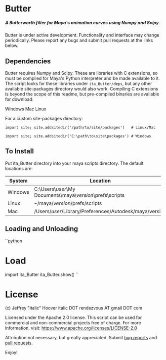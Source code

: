 # Butter
##### A Butterworth filter for Maya's animation curves using Numpy and Scipy.

Butter is under active development. Functionality and interface may change
periodically. Please report any bugs and submit pull requests at the links
below.

Dependencies
--
Butter requires Numpy and Scipy. These are libraries with C extensions, so must
be compiled for Maya's Python interpreter and be made available to it. The
script looks for these libraries under `ita_Butter/deps`, but any other
available site-packages directory would also work. Compiling C extensions is
beyond the scope of this readme, but pre-compiled binaries are available for
download:

[Windows](TBD)
[Mac](TBD)
[Linux](TBD)

For a custom site-packages directory:

`import site; site.addsitedir('/path/to/site/packages')   # Linux/Mac`

`import site; site.addsitedir('C:\path\to\site\packages') # Windows`

To Install
--
Put ita_Butter directory into your maya scripts directory. The default
locations are:

| System | Location |
| ------ | ------ |
| Windows | C:\Users\\_user_\My Documents\maya\\_version_\prefs\scripts |
| Linux | ~/maya/_version_/prefs/scripts |
| Mac | /Users/_user_/Library/Preferences/Autodesk/maya/version |

Loading and Unloading
--
``python
# Load
import ita_Butter
ita_Butter.show()
``

# License

(c) Jeffrey "italic" Hoover
italic DOT rendezvous AT gmail DOT com

Licensed under the Apache 2.0 license.
This script can be used for commercial
and non-commercial projects free of charge.
For more information, visit:
https://www.apache.org/licenses/LICENSE-2.0

Attribution not necessary, but greatly appreciated.
Submit [bug reports](https://github.com/Italic-/ita_tools/issues) and
[pull requests](https://github.com/Italic-/ita_tools/pulls).

Enjoy!

